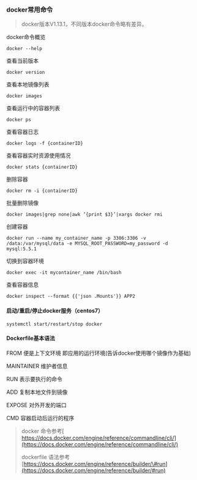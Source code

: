 ### docker常用命令

> docker版本V1.13.1，不同版本docker命令略有差异。

docker命令概览

```
docker --help
```

查看当前版本

```
docker version
```

查看本地镜像列表

```
docker images
```

查看运行中的容器列表

```
docker ps
```

查看容器日志

```
docker logs -f {containerID}
```

查看容器实时资源使用情况

```
docker stats {containerID}
```

删除容器

```
docker rm -i {containerID}
```

批量删除镜像

`docker images|grep none|awk ‘{print $3}’|xargs docker rmi`

创建容器

`docker run --name my_container_name -p 3306:3306 -v /data:/var/mysql/data -e MYSQL_ROOT_PASSWORD=my_password -d mysql:5.5.1`

切换到容器环境

`docker exec -it mycontainer_name /bin/bash `

查看容器信息

`docker inspect --format {{'json .Mounts'}} APP2`

#### 启动/重启/停止docker服务（centos7）

```
systemctl start/restart/stop docker
```

#### Dockerfile基本语法

FROM 便是上下文环境 即应用的运行环境\(告诉docker使用哪个镜像作为基础\)

MAINTAINER 维护者信息

RUN 表示要执行的命令

ADD 复制本地文件到镜像

EXPOSE 对外开发的端口

CMD 容器启动后运行的程序

> docker 命令参考[ https://docs.docker.com/engine/reference/commandline/cli/](https://docs.docker.com/engine/reference/commandline/cli/)
>
> dockerfile 语法参考 [https://docs.docker.com/engine/reference/builder/\#run](https://docs.docker.com/engine/reference/builder/#run)



